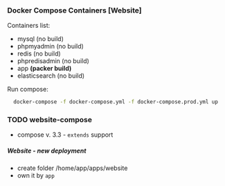### Docker Compose Containers [Website]


Containers list:
- mysql (no build)
- phpmyadmin (no build)
- redis (no build)
- phpredisadmin (no build)
- app **(packer build)**
- elasticsearch (no build)

Run compose:

```bash
  docker-compose -f docker-compose.yml -f docker-compose.prod.yml up 
```

### TODO website-compose

- compose v. 3.3 - `extends` support


##### Website - new deployment

- create folder /home/app/apps/website
- own it by `app`

